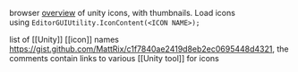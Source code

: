 browser [overview](https://github.com/jasursadikov/unity-editor-icons) of unity icons, with thumbnails.
Load icons using `EditorGUIUtility.IconContent(<ICON NAME>);`

list of [[Unity]] [[icon]] names https://gist.github.com/MattRix/c1f7840ae2419d8eb2ec0695448d4321, the comments contain links to various [[Unity tool]] for icons

